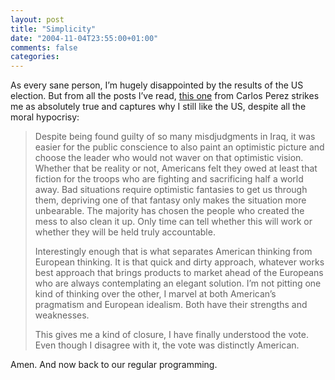 ```yaml
---
layout: post
title: "Simplicity"
date: "2004-11-04T23:55:00+01:00"
comments: false
categories: 
---
```


<p>As every sane person, I&#8217;m hugely disappointed by the results of the US election. But from all the posts I&#8217;ve read, <a href="http://www.manageability.org/blog/stuff/simplicity-trumps-complex-analysis">this one</a> from Carlos Perez strikes me as absolutely true and captures why I still like the US, despite all the moral hypocrisy:</p>

<blockquote>
<p>Despite being found guilty of so many misdjudgments in Iraq, it was easier for the public conscience to also paint an optimistic picture and choose the leader who would not waver on that optimistic vision. Whether that be reality or not, Americans felt they owed at least that fiction for the troops who are fighting and sacrificing half a world away. Bad situations require optimistic fantasies to get us through them, depriving one of that fantasy only makes the situation more unbearable. The majority has chosen the people who created the mess to also clean it up. Only time can tell whether this will work or whether they will be held truly accountable.</p>

<p>Interestingly enough that is what separates American thinking from European thinking. It is that quick and dirty approach, whatever works best approach that brings products to market ahead of the Europeans who are always contemplating an elegant solution. I&#8217;m not pitting one kind of thinking over the other, I marvel at both American&#8217;s pragmatism and European idealism. Both have their strengths and weaknesses.</p>

<p>This gives me a kind of closure, I have finally understood the vote. Even though I disagree with it, the vote was distinctly American.</p>
</blockquote>

<p>Amen. And now back to our regular programming.</p>


